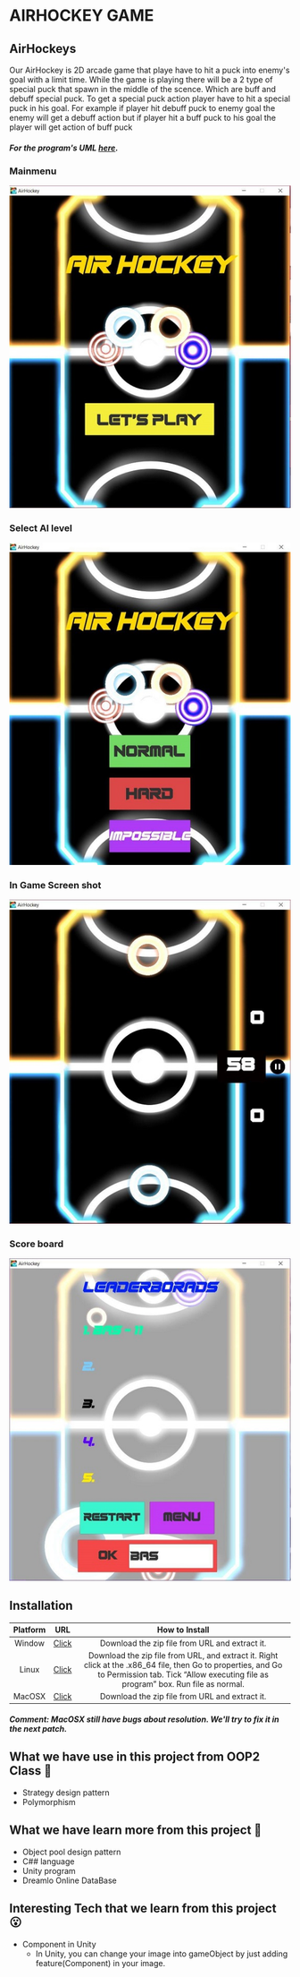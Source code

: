 # AIRHOCKEY GAME
## AirHockeys

Our AirHockey is 2D arcade game that playe have to hit a puck into enemy's goal with a limit time. While the game is playing there will be a 2 type of special puck that spawn in the middle of the scence. Which are buff and debuff special puck. To get a special puck action player have to hit a special puck in his goal. For example if player hit debuff puck to enemy goal the enemy will get a debuff action but if player hit a buff puck to his goal the player will get action of buff puck

##### For the program's UML [here](https://drive.google.com/file/d/1IDuIlmwj7wHP3FxDT8Iok7lnlQzWYss1/view?usp=sharing).

### Mainmenu  
![Alt text](Assets/SampleUI/main.jpg)
### Select AI level    
![Alt text](Assets/SampleUI/LevelSelect.jpg)
### In Game Screen shot
![Alt text](Assets/SampleUI/InGame.jpg)
### Score board
![Alt text](Assets/SampleUI/DataBase.jpg)

## Installation

| Platform | URL |How to Install|
|:----------------:|:-----------:|:-----------:|
|Window|[Click](https://github.com/BasPasut/AirHockey/tree/master/Build/Window/x86)|Download the zip file from URL and extract it.|
|Linux|[Click](https://github.com/BasPasut/AirHockey/tree/master/Build/Linux/x86)|Download the zip file from URL, and extract it. Right click at the .x86_64 file, then Go to properties, and Go to Permission tab. Tick “Allow executing file as program” box. Run file as normal.|
|MacOSX|[Click](https://github.com/BasPasut/AirHockey/tree/master/Build/Mac/x86)|Download the zip file from URL and extract it.|

##### Comment: MacOSX still have bugs about resolution. We'll try to fix it in the next patch.

## What we have use in this project from OOP2 Class :orange_book:

- Strategy design pattern
- Polymorphism

## What we have learn more from this project :ledger:

- Object pool design pattern
- C## language
- Unity program
- Dreamlo Online DataBase

## Interesting Tech that we learn from this project :open_mouth:

- Component in Unity
  - In Unity, you can change your image into gameObject by just adding feature(Component) in your image.
